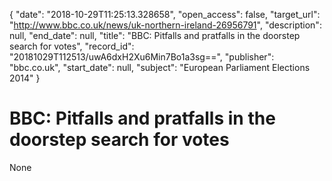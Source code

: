 {
  "date": "2018-10-29T11:25:13.328658", 
  "open_access": false, 
  "target_url": "http://www.bbc.co.uk/news/uk-northern-ireland-26956791", 
  "description": null, 
  "end_date": null, 
  "title": "BBC:  Pitfalls and pratfalls in the doorstep search for votes", 
  "record_id": "20181029T112513/uwA6dxH2Xu6Min7Bo1a3sg==", 
  "publisher": "bbc.co.uk", 
  "start_date": null, 
  "subject": "European Parliament Elections 2014"
}

# BBC:  Pitfalls and pratfalls in the doorstep search for votes

None